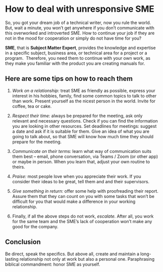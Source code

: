 # How to deal with unresponsive SME #

So, you got your dream job of a technical writer, now you rule the world. But, wait a minute, you won’t get anywhere if you don’t communicate with this overworked and introverted SME. How to continue your job if they are not in the mood for cooperation or simply do not have time for you?

**SME**, that is **Subject Matter Expert**, provides the knowledge and expertise in a specific subject, business area, or technical area for a project or a program.  Therefore, you need them to continue with your own work, as they make you familiar with the product you are creating manuals for.

## Here are some tips on how to reach them ##

 1. *Work on a relationship:* treat SME as friendly as possible, express your interest in his hobbies, family, find some common topics to talk to other than work. Present yourself as the nicest person in the world. Invite for coffee, tea or cake.

1. *Respect their time:* always be prepared for the meeting, ask only relevant and necessary questions. Check if you can find the information you are looking in other resources.
Set deadlines for meetings: suggest a date and ask if it is suitable for them. Give an idea of what you are going to talk about, so that SME will know how much time they should prepare for the meeting.

1. *Communicate on their terms:* learn what way of communication suits them best – email, phone conversation, via Teams / Zoom (or other app) or maybe in person.  When you learn that, adjust your own routine to theirs.

2. *Praise:* most people love when you appreciate their work. If you consider their ideas to be great, tell them and and their supervisors.

3. *Give something in return:* offer some help with proofreading their report. Assure them that they can count on you with some tasks that won’t be difficult for you that would make a difference in your working relationship.
   
4. Finally, if all the above steps do not work, *escalate.* After all, you work for the same team and the SME’s lack of cooperation won’t make any good for the company.

## Conclusion ##
Be direct, speak the specifics. But above all, create and maintain a long-lasting relationship not only at work but also a personal one. Paraphrasing biblical commandment: honor SME as yourself.

